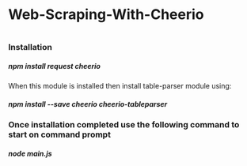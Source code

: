 
<h1>Web-Scraping-With-Cheerio<h1>

<h3>Installation</h3>

<h5>npm install request cheerio</h5>
<p>When this module is installed then install table-parser module using:</p>

<h5>npm install --save cheerio cheerio-tableparser</h5>

<h3>Once installation completed use the following command to start on command prompt</h3>

<h5>node main.js</h5>
